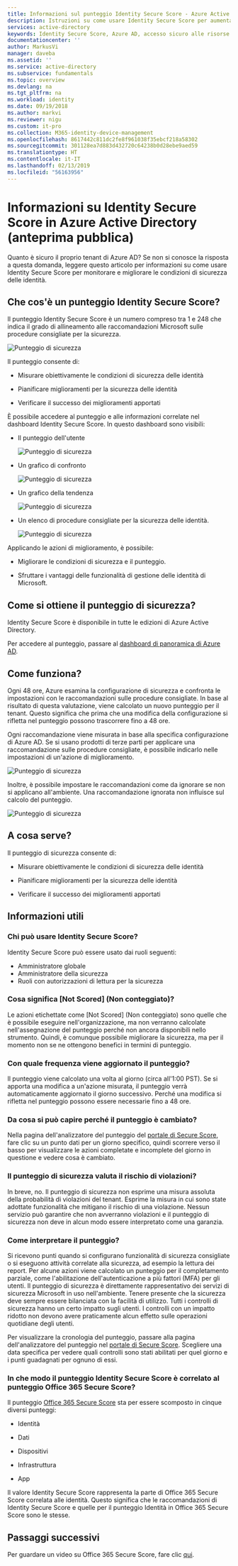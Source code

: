 ```yaml
---
title: Informazioni sul punteggio Identity Secure Score - Azure Active Directory (anteprima pubblica) | Microsoft Docs
description: Istruzioni su come usare Identity Secure Score per aumentare la sicurezza del tenant di Azure AD.
services: active-directory
keywords: Identity Secure Score, Azure AD, accesso sicuro alle risorse aziendali
documentationcenter: ''
author: MarkusVi
manager: daveba
ms.assetid: ''
ms.service: active-directory
ms.subservice: fundamentals
ms.topic: overview
ms.devlang: na
ms.tgt_pltfrm: na
ms.workload: identity
ms.date: 09/19/2018
ms.author: markvi
ms.reviewer: nigu
ms.custom: it-pro
ms.collection: M365-identity-device-management
ms.openlocfilehash: 8617442c811dc2fe8f961038f35ebcf218a58302
ms.sourcegitcommit: 301128ea7d883d432720c64238b0d28ebe9aed59
ms.translationtype: HT
ms.contentlocale: it-IT
ms.lasthandoff: 02/13/2019
ms.locfileid: "56163956"
---
```

# <a name="what-is-the-identity-secure-score-in-azure-active-directory-public-preview"></a>Informazioni su Identity Secure Score in Azure Active Directory (anteprima pubblica)

Quanto è sicuro il proprio tenant di Azure AD? Se non si conosce la risposta a questa domanda, leggere questo articolo per informazioni su come usare Identity Secure Score per monitorare e migliorare le condizioni di sicurezza delle identità. 

## <a name="what-is-an-identity-secure-score"></a>Che cos'è un punteggio Identity Secure Score?

Il punteggio Identity Secure Score è un numero compreso tra 1 e 248 che indica il grado di allineamento alle raccomandazioni Microsoft sulle procedure consigliate per la sicurezza.


![Punteggio di sicurezza](./media/identity-secure-score/01.png)



Il punteggio consente di:

- Misurare obiettivamente le condizioni di sicurezza delle identità

- Pianificare miglioramenti per la sicurezza delle identità

- Verificare il successo dei miglioramenti apportati 


È possibile accedere al punteggio e alle informazioni correlate nel dashboard Identity Secure Score. In questo dashboard sono visibili:

- Il punteggio dell'utente

    ![Punteggio di sicurezza](./media/identity-secure-score/02.png)

- Un grafico di confronto

    ![Punteggio di sicurezza](./media/identity-secure-score/03.png)

- Un grafico della tendenza

    ![Punteggio di sicurezza](./media/identity-secure-score/04.png)

- Un elenco di procedure consigliate per la sicurezza delle identità. 

    ![Punteggio di sicurezza](./media/identity-secure-score/05.png)


Applicando le azioni di miglioramento, è possibile:

- Migliorare le condizioni di sicurezza e il punteggio.
 
- Sfruttare i vantaggi delle funzionalità di gestione delle identità di Microsoft. 



## <a name="how-do-i-get-my-secure-score"></a>Come si ottiene il punteggio di sicurezza?

Identity Secure Score è disponibile in tutte le edizioni di Azure Active Directory.

Per accedere al punteggio, passare al [dashboard di panoramica di Azure AD](https://portal.azure.com/#blade/Microsoft_AAD_IAM/ActiveDirectoryMenuBlade/IdentitySecureScore).



## <a name="how-does-it-work"></a>Come funziona?

Ogni 48 ore, Azure esamina la configurazione di sicurezza e confronta le impostazioni con le raccomandazioni sulle procedure consigliate. In base al risultato di questa valutazione, viene calcolato un nuovo punteggio per il tenant. Questo significa che prima che una modifica della configurazione si rifletta nel punteggio possono trascorrere fino a 48 ore. 

Ogni raccomandazione viene misurata in base alla specifica configurazione di Azure AD. Se si usano prodotti di terze parti per applicare una raccomandazione sulle procedure consigliate, è possibile indicarlo nelle impostazioni di un'azione di miglioramento.

![Punteggio di sicurezza](./media/identity-secure-score/07.png)


Inoltre, è possibile impostare le raccomandazioni come da ignorare se non si applicano all'ambiente. Una raccomandazione ignorata non influisce sul calcolo del punteggio. 
 
![Punteggio di sicurezza](./media/identity-secure-score/06.png)



## <a name="how-does-it-help-me"></a>A cosa serve?

Il punteggio di sicurezza consente di:

- Misurare obiettivamente le condizioni di sicurezza delle identità

- Pianificare miglioramenti per la sicurezza delle identità

- Verificare il successo dei miglioramenti apportati



## <a name="what-you-should-know"></a>Informazioni utili

### <a name="who-can-use-the-identity-secure-score"></a>Chi può usare Identity Secure Score?

Identity Secure Score può essere usato dai ruoli seguenti:

- Amministratore globale
- Amministratore della sicurezza 
- Ruoli con autorizzazioni di lettura per la sicurezza 

### <a name="what-does-not-scored-mean"></a>Cosa significa [Not Scored] (Non conteggiato)?

Le azioni etichettate come [Not Scored] (Non conteggiato) sono quelle che è possibile eseguire nell'organizzazione, ma non verranno calcolate nell'assegnazione del punteggio perché non ancora disponibili nello strumento. Quindi, è comunque possibile migliorare la sicurezza, ma per il momento non se ne ottengono benefici in termini di punteggio.

### <a name="how-often-is-my-score-updated"></a>Con quale frequenza viene aggiornato il punteggio?

Il punteggio viene calcolato una volta al giorno (circa all'1:00 PST). Se si apporta una modifica a un'azione misurata, il punteggio verrà automaticamente aggiornato il giorno successivo. Perché una modifica si rifletta nel punteggio possono essere necessarie fino a 48 ore.


### <a name="my-score-changed-how-do-i-figure-out-why"></a>Da cosa si può capire perché il punteggio è cambiato?

Nella pagina dell'analizzatore del punteggio del [portale di Secure Score](https://securescore.microsoft.com/#!/score), fare clic su un punto dati per un giorno specifico, quindi scorrere verso il basso per visualizzare le azioni completate e incomplete del giorno in questione e vedere cosa è cambiato.

### <a name="does-the-secure-score-measure-my-risk-of-getting-breached"></a>Il punteggio di sicurezza valuta il rischio di violazioni?

In breve, no. Il punteggio di sicurezza non esprime una misura assoluta della probabilità di violazioni del tenant. Esprime la misura in cui sono state adottate funzionalità che mitigano il rischio di una violazione. Nessun servizio può garantire che non avverranno violazioni e il punteggio di sicurezza non deve in alcun modo essere interpretato come una garanzia.

### <a name="how-should-i-interpret-my-score"></a>Come interpretare il punteggio?

Si ricevono punti quando si configurano funzionalità di sicurezza consigliate o si eseguono attività correlate alla sicurezza, ad esempio la lettura dei report. Per alcune azioni viene calcolato un punteggio per il completamento parziale, come l'abilitazione dell'autenticazione a più fattori (MFA) per gli utenti. Il punteggio di sicurezza è direttamente rappresentativo dei servizi di sicurezza Microsoft in uso nell'ambiente. Tenere presente che la sicurezza deve sempre essere bilanciata con la facilità di utilizzo. Tutti i controlli di sicurezza hanno un certo impatto sugli utenti. I controlli con un impatto ridotto non devono avere praticamente alcun effetto sulle operazioni quotidiane degli utenti.

Per visualizzare la cronologia del punteggio, passare alla pagina dell'analizzatore del punteggio nel [portale di Secure Score](https://securescore.microsoft.com/#!/score). Scegliere una data specifica per vedere quali controlli sono stati abilitati per quel giorno e i punti guadagnati per ognuno di essi.


### <a name="how-does-the-identity-secure-score-relate-to-the-office-365-secure-score"></a>In che modo il punteggio Identity Secure Score è correlato al punteggio Office 365 Secure Score? 

Il punteggio [Office 365 Secure Score](https://docs.microsoft.com/office365/securitycompliance/office-365-secure-score) sta per essere scomposto in cinque diversi punteggi:

- Identità

- Dati

- Dispositivi

- Infrastruttura

- App

Il valore Identity Secure Score rappresenta la parte di Office 365 Secure Score correlata alle identità. Questo significa che le raccomandazioni di Identity Secure Score e quelle per il punteggio Identità in Office 365 Secure Score sono le stesse. 


## <a name="next-steps"></a>Passaggi successivi

Per guardare un video su Office 365 Secure Score, fare clic [qui](https://www.youtube.com/watch?v=jzfpDJ9Kg-A).
 
